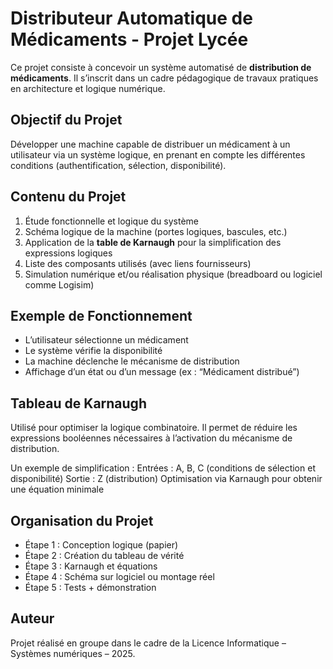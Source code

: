 
Distributeur Automatique de Médicaments - Projet Lycée
==============================================================

Ce projet consiste à concevoir un système automatisé de **distribution de médicaments**.
Il s’inscrit dans un cadre pédagogique de travaux pratiques en architecture et logique numérique.

Objectif du Projet
------------------

Développer une machine capable de distribuer un médicament à un utilisateur via un système logique,
en prenant en compte les différentes conditions (authentification, sélection, disponibilité).

Contenu du Projet
-----------------

1. Étude fonctionnelle et logique du système
2. Schéma logique de la machine (portes logiques, bascules, etc.)
3. Application de la **table de Karnaugh** pour la simplification des expressions logiques
4. Liste des composants utilisés (avec liens fournisseurs)
5. Simulation numérique et/ou réalisation physique (breadboard ou logiciel comme Logisim)

Exemple de Fonctionnement
--------------------------

- L’utilisateur sélectionne un médicament
- Le système vérifie la disponibilité
- La machine déclenche le mécanisme de distribution
- Affichage d’un état ou d’un message (ex : “Médicament distribué”)

Tableau de Karnaugh
--------------------

Utilisé pour optimiser la logique combinatoire. Il permet de réduire les expressions booléennes
nécessaires à l’activation du mécanisme de distribution.

Un exemple de simplification :
Entrées : A, B, C (conditions de sélection et disponibilité)
Sortie : Z (distribution)
Optimisation via Karnaugh pour obtenir une équation minimale

Organisation du Projet
----------------------

- Étape 1 : Conception logique (papier)
- Étape 2 : Création du tableau de vérité
- Étape 3 : Karnaugh et équations
- Étape 4 : Schéma sur logiciel ou montage réel
- Étape 5 : Tests + démonstration

Auteur
------

Projet réalisé en groupe dans le cadre de la Licence Informatique – Systèmes numériques – 2025.
